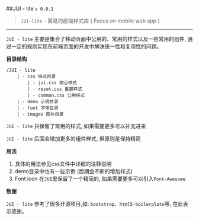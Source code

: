 ##JUI - lite `v 0.0.1`

>`JUI-lite` - 简易的前端样式库 ( Focus on mobile web app )

---

`JUI - lite` 主要是集合了移动页面中公用的、常用的样式以及一些常用的组件, 通过一定的规则实现在前端页面的开发中解决统一性和复用性的问题。

**目录结构**

	/JUI - lite
		| - css 样式目录
			| - jui.css 核心样式
			| - reset.css 重置样式
			| - common.css 公用样式
		| - demo 示例目录
		| - font 字体目录
		| - images 图片目录

`JUI - lite` 只保留了常用的样式, 如果需要更多可以补充进来

`JUI - lite` 后面会增加更多的组件样式, 但原则是保持精简

**用法**

1. 具体的用法参见css文件中详细的注释说明
2. demo目录中也有一些示例 (后期会不断的增加样式)
3. Font icon 在`JUI`里保留了一个精简的, 如果需要更多可以引入`Font-Awesome`

**致谢**

`JUI - lite` 参考了很多开源项目,如: `bootstrap`、`html5-boilerplate`等, 在此表示感谢。




